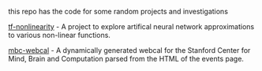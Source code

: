 this repo has the code for some random projects and investigations

[tf-nonlinearity](tf-nonlinearity) - A project to explore artifical neural network approximations to various non-linear functions.


[mbc-webcal](mbc-webcal) - A dynamically generated webcal for the Stanford Center for Mind, Brain and Computation parsed from the HTML of the events page.
